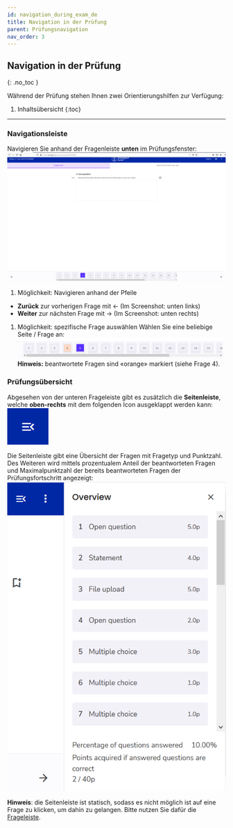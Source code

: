 ```yaml
---
id: navigation_during_exam_de
title: Navigation in der Prüfung
parent: Prüfungsnavigation
nav_order: 3
---
```


## Navigation in der Prüfung
{: .no_toc }

Während der Prüfung stehen Ihnen zwei Orientierungshilfen zur Verfügung:

1. Inhaltsübersicht
{:toc}

---

### Navigationsleiste

Navigieren Sie anhand der Fragenleiste **unten** im Prüfungsfenster:
[![Prüfungsnavigation-Fragenleiste](assets/navigation-bottombar.png)](assets/navigation-bottombar.png)

1. Möglichkeit: Navigieren anhand der Pfeile
* **Zurück** zur vorherigen Frage mit ← (Im Screenshot: unten links)
* **Weiter** zur nächsten Frage mit → (Im Screenshot: unten rechts)

1. Möglichkeit: spezifische Frage auswählen
Wählen Sie eine beliebige Seite / Frage an:
[![Prüfungsnavigation-Fragenleiste-klein](assets/navigation-bottombar-small.png)](assets/navigation-bottombar-small.png)
**Hinweis:** beantwortete Fragen sind «orange» markiert (siehe Frage 4).


### Prüfungsübersicht

Abgesehen von der unteren Frageleiste gibt es zusätzlich die **Seitenleiste**, welche **oben-rechts** mit dem folgenden Icon ausgeklappt werden kann:  
[![Prüfungsnavigation-Seitenleiste](assets/sidebar-icon.png)](assets/sidebar-icon.png)

Die Seitenleiste gibt eine Übersicht der Fragen mit Fragetyp und Punktzahl. Des Weiteren wird mittels prozentualem Anteil der beantworteten Fragen und Maximalpunktzahl der bereits beantworteten Fragen der Prüfungsfortschritt angezeigt: 
[![Prüfungsnavigation-Seitenleiste](assets/sidebar.png)](assets/sidebar.png)

**Hinweis**: die Seitenleiste ist statisch, sodass es nicht möglich ist auf eine Frage zu klicken, um dahin zu gelangen. Bitte nutzen Sie dafür die [Frageleiste](#navigation-in-der-pr%C3%BCfung).


